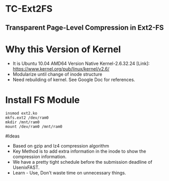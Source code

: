 # TC-Ext2FS 
##  Transparent Page-Level Compression in Ext2-FS

# Why this Version of Kernel
- It is Ubuntu 10.04 AMD64 Version Native Kernel-2.6.32.24
    [Link]: https://www.kernel.org/pub/linux/kernel/v2.6/
- Modularize until change of inode structure
- Need rebuilding of kernel. See Google Doc for references.

# Install FS Module
~~~~
insmod ext2.ko
mkfs.ext2 /dev/ram0
mkdir /mnt/ram0
mount /dev/ram0 /mnt/ram0
~~~~

#Ideas
- Based on gzip and lz4 compression algorithm
- Key Method is to add extra information in the inode to show the compression information.
- We have a pretty tight schedule before the submission deadline of UsenixFAST.
- Learn - Use, Don't waste time on unnecessary things.

